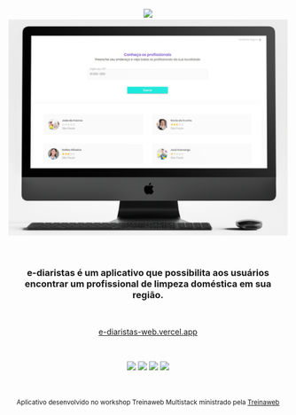 <p align="center">
  <img height="60" src="https://e-diaristas-web.vercel.app/img/logos/logo.svg">
  <br>
  <img src="https://github.com/ndressaa/e-diaristas/blob/main/mockup/mockup_desktop.png">
</p>

<br>

<h3 align="center">
  e-diaristas é um aplicativo que possibilita aos usuários encontrar um profissional de limpeza doméstica em sua região.
</h3>

<br>

<p align="center">
  <a href="https://e-diaristas-web.vercel.app/">e-diaristas-web.vercel.app</a>
</p>

<br>

<p align="center">
 <img src="https://img.shields.io/badge/-JavaScript-gray?logo=JavaScript">
 <img src="https://img.shields.io/badge/-TypeScript-gray?logo=TypeScript">
 <img src="https://img.shields.io/badge/-React-gray?logo=React">
 <img src="https://img.shields.io/badge/-Next.js-gray?logo=Next.js">
</p>

<br>

<p align="center">
  <small>Aplicativo desenvolvido no workshop Treinaweb Multistack ministrado pela <a href="https://www.treinaweb.com.br/">Treinaweb</a></small>
</p>
